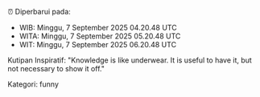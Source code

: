 ⏰ Diperbarui pada:
- WIB: Minggu, 7 September 2025 04.20.48 UTC
- WITA: Minggu, 7 September 2025 05.20.48 UTC
- WIT: Minggu, 7 September 2025 06.20.48 UTC

Kutipan Inspiratif:
"Knowledge is like underwear. It is useful to have it, but not necessary to show it off."


Kategori: funny


